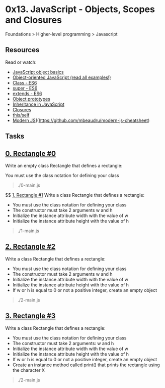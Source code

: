 # 0x13. JavaScript - Objects, Scopes and Closures
 Foundations > Higher-level programming > Javascript
 
 ## Resources
Read or watch:

* [JavaScript object basics](https://developer.mozilla.org/en-US/docs/Learn/JavaScript/Objects/Basics)
* [Object-oriented JavaScript (read all examples!)](https://developer.mozilla.org/en-US/docs/Learn/JavaScript/Objects/Object-oriented_JS)
* [Class - ES6](https://developer.mozilla.org/en-US/docs/Web/JavaScript/Reference/Classes)
* [super - ES6](https://developer.mozilla.org/en-US/docs/Web/JavaScript/Reference/Operators/super)
* [extends - ES6](https://developer.mozilla.org/en-US/docs/Web/JavaScript/Reference/Classes/extends)
* [Object prototypes](https://developer.mozilla.org/en-US/docs/Learn/JavaScript/Objects/Object_prototypes)
* [Inheritance in JavaScript](https://developer.mozilla.org/en-US/docs/Learn/JavaScript/Objects/Inheritance)
* [Closures](https://developer.mozilla.org/en-US/docs/Web/JavaScript/Closures)
* [this/self](https://alistapart.com/article/getoutbindingsituations/)
* [Modern JS]()](https://github.com/mbeaudru/modern-js-cheatsheet)

## Tasks

## [0. Rectangle #0](./0-rectangle.js)
  Write an empty class Rectangle that defines a rectangle:

You must use the class notation for defining your class

> ./0-main.js

$$ [1. Rectangle #1](./1-rectangle.js)
  Write a class Rectangle that defines a rectangle:
* You must use the class notation for defining your class
* The constructor must take 2 arguments w and h
* Initialize the instance attribute width with the value of w
* Initialize the instance attribute height with the value of h
> ./1-main.js

## [2. Rectangle #2](./2-rectangle.js)
  Write a class Rectangle that defines a rectangle:
* You must use the class notation for defining your class
* The constructor must take 2 arguments w and h
* Initialize the instance attribute width with the value of w
* Initialize the instance attribute height with the value of h
* If w or h is equal to 0 or not a positive integer, create an empty object
> ./2-main.js

## [3. Rectangle #3](./3-rectangle.js)
  Write a class Rectangle that defines a rectangle:
* You must use the class notation for defining your class
* The constructor must take 2 arguments: w and h
* Initialize the instance attribute width with the value of w
* Initialize the instance attribute height with the value of h
* If w or h is equal to 0 or not a positive integer, create an empty object
* Create an instance method called print() that prints the rectangle using the character X
> ./2-main.js

